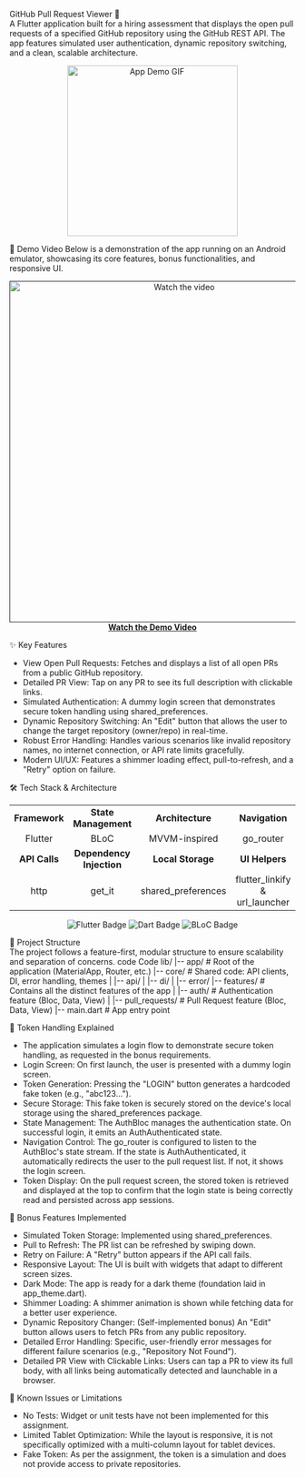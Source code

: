 GitHub Pull Request Viewer 🚀
<br>
A Flutter application built for a hiring assessment that displays the open pull requests of a specified GitHub repository using the GitHub REST API. The app features simulated user authentication, dynamic repository switching, and a clean, scalable architecture.
<br>
<p align="center">
<img src="httpspreviews/app-demo.gif" alt="App Demo GIF" width="300"/>
</p>

🎥 Demo Video
Below is a demonstration of the app running on an Android emulator, showcasing its core features, bonus functionalities, and responsive UI.
<p align="center">
<a href="">
<!-- Replace this with a thumbnail image of your video -->
<img src="httpspreviews/video-thumbnail.png" alt="Watch the video" width="600"/>
</a>
<br>
<strong><a href="">Watch the Demo Video</a></strong>
</p>

✨ Key Features<br>
- View Open Pull Requests: Fetches and displays a list of all open PRs from a public GitHub repository.<br>
- Detailed PR View: Tap on any PR to see its full description with clickable links.<br>
- Simulated Authentication: A dummy login screen that demonstrates secure token handling using shared_preferences.<br>
- Dynamic Repository Switching: An "Edit" button that allows the user to change the target repository (owner/repo) in real-time.<br>
- Robust Error Handling: Handles various scenarios like invalid repository names, no internet connection, or API rate limits gracefully.<br>
- Modern UI/UX: Features a shimmer loading effect, pull-to-refresh, and a "Retry" option on failure.<br>

🛠️ Tech Stack & Architecture
<table>
<tr>
<td align="center"><strong>Framework</strong></td>
<td align="center"><strong>State Management</strong></td>
<td align="center"><strong>Architecture</strong></td>
<td align="center"><strong>Navigation</strong></td>
</tr>
<tr>
<td align="center">Flutter</td>
<td align="center">BLoC</td>
<td align="center">MVVM-inspired</td>
<td align="center">go_router</td>
</tr>
<tr>
<td align="center"><strong>API Calls</strong></td>
<td align="center"><strong>Dependency Injection</strong></td>
<td align="center"><strong>Local Storage</strong></td>
<td align="center"><strong>UI Helpers</strong></td>
</tr>
<tr>
<td align="center">http</td>
<td align="center">get_it</td>
<td align="center">shared_preferences</td>
<td align="center">flutter_linkify & url_launcher</td>
</tr>
</table>
<p align="center">
<img src="https://img.shields.io/badge/Flutter-%2302569B.svg?style=for-the-badge&logo=Flutter&logoColor=white" alt="Flutter Badge"/>
<img src="https://img.shields.io/badge/Dart-0175C2?style=for-the-badge&logo=dart&logoColor=white" alt="Dart Badge"/>
<img src="https://img.shields.io/badge/BLoC-45A6F5?style=for-the-badge&logo=c&logoColor=white" alt="BLoC Badge"/>
</p>

📁 Project Structure <br>
The project follows a feature-first, modular structure to ensure scalability and separation of concerns.
code
Code
lib/
|-- app/                # Root of the application (MaterialApp, Router, etc.)
|-- core/               # Shared code: API clients, DI, error handling, themes
|   |-- api/
|   |-- di/
|   |-- error/
|-- features/           # Contains all the distinct features of the app
|   |-- auth/           # Authentication feature (Bloc, Data, View)
|   |-- pull_requests/  # Pull Request feature (Bloc, Data, View)
|-- main.dart           # App entry point


🔐 Token Handling Explained <br>
- The application simulates a login flow to demonstrate secure token handling, as requested in the bonus requirements.<br>
- Login Screen: On first launch, the user is presented with a dummy login screen.<br>
- Token Generation: Pressing the "LOGIN" button generates a hardcoded fake token (e.g., "abc123...").<br>
- Secure Storage: This fake token is securely stored on the device's local storage using the shared_preferences package.<br>
- State Management: The AuthBloc manages the authentication state. On successful login, it emits an AuthAuthenticated state.<br>
- Navigation Control: The go_router is configured to listen to the AuthBloc's state stream. If the state is AuthAuthenticated, it automatically redirects the user to the pull request list. If not, it shows the login screen.<br>
- Token Display: On the pull request screen, the stored token is retrieved and displayed at the top to confirm that the login state is being correctly read and persisted across app sessions.<br>

🌟 Bonus Features Implemented <br>
 - Simulated Token Storage: Implemented using shared_preferences.<br>
 - Pull to Refresh: The PR list can be refreshed by swiping down.<br>
 - Retry on Failure: A "Retry" button appears if the API call fails.<br>
 - Responsive Layout: The UI is built with widgets that adapt to different screen sizes.<br>
 - Dark Mode: The app is ready for a dark theme (foundation laid in app_theme.dart).<br>
 - Shimmer Loading: A shimmer animation is shown while fetching data for a better user experience.<br>
 - Dynamic Repository Changer: (Self-implemented bonus) An "Edit" button allows users to fetch PRs from any public repository.<br>
 - Detailed Error Handling: Specific, user-friendly error messages for different failure scenarios (e.g., "Repository Not Found").<br>
 - Detailed PR View with Clickable Links: Users can tap a PR to view its full body, with all links being automatically detected and launchable in a browser.<br>

🐞 Known Issues or Limitations <br>
- No Tests: Widget or unit tests have not been implemented for this assignment.<br>
- Limited Tablet Optimization: While the layout is responsive, it is not specifically optimized with a multi-column layout for tablet devices.<br>
- Fake Token: As per the assignment, the token is a simulation and does not provide access to private repositories.<br>